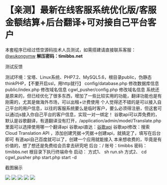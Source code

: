 # 【亲测】最新在线客服系统优化版/客服金额结算+后台翻译+可对接自己平台客户

本套程序已经过悟空源码技术人员测试，如需搭建请直接联系客服：[@wukongymw](http://t.me/wukongymw)
**解压密码：timibbs.net**

测试反馈

测试环境：宝塔、Linux系统、PHP7.2、MySQL5.6，根目录public，伪静态thinkPHP，【不要开启ssl，用http就行】
config/database.php 修改数据库信息
public/index.php 修改域名信息
cgwl\_pusher/config.php 修改域名信息
系统还是原来的，但已经优化了很多东西，增加了一些比较实用的功能，翻译功能也是有刚需的，尤其是做海外市场，可以出租+计费使用
个人觉得还不错的是可以接入自己平台的用户信息，以往的客服系统要么是临时客户，要么必须得注册，但这套可以通过js接入你自己平台的客户信息，实现一对一绑定！
谷歌api可以弄免费的，默认是谷歌翻译，有道翻译没有打开，/application/admin/model/Translate.php 里面可以选择使用哪一个翻译api
谷歌api直达：[谷歌api](https://console.cloud.google.com/apis/api/translate.googleapis.com/credentials?hl=zh-CN&walkthrough_id=translation_api_v3_index&project=eighth-edge-402309)
谷歌api修改：搜索 Cloud Translation API ，添加创建凭据->凭据->创建api，就搞定了，填写在后台即可
有道api自己百度就可以了，创建一个应用就能接入
本来想收费的，毕竟是有价值的，想了想还是免费给会员拿去研究吧
后台：/
账号：timibbs
密码：timibbs.net
根目录下执行终端命令 启动：
方式1、
sh run.sh
方式2、
cd cgwl\_pusher
php start.php start -d

截图展示

[![](https://wukongymw.com/wp-content/uploads/2023/10/1697540235-de104f72659c05a.png)](https://wukongymw.com/wp-content/uploads/2023/10/1697540235-de104f72659c05a.png)
[![](https://wukongymw.com/wp-content/uploads/2023/10/1697540233-63fb45e61726599.png)](https://wukongymw.com/wp-content/uploads/2023/10/1697540233-63fb45e61726599.png)
[![](https://wukongymw.com/wp-content/uploads/2023/10/1697540232-a30da47b2676a4e.png)](https://wukongymw.com/wp-content/uploads/2023/10/1697540232-a30da47b2676a4e.png)
[![](https://wukongymw.com/wp-content/uploads/2023/10/1697540230-c9af478dff34766.png)](https://wukongymw.com/wp-content/uploads/2023/10/1697540230-c9af478dff34766.png)
[![](https://wukongymw.com/wp-content/uploads/2023/10/1697540228-29a60dcae138aaf.png)](https://wukongymw.com/wp-content/uploads/2023/10/1697540228-29a60dcae138aaf.png)